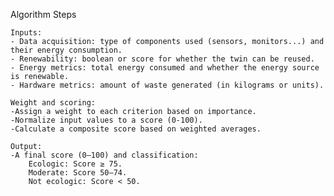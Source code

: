 Algorithm Steps

    Inputs:
    - Data acquisition: type of components used (sensors, monitors...) and their energy consumption.
    - Renewability: boolean or score for whether the twin can be reused.
    - Energy metrics: total energy consumed and whether the energy source is renewable.
    - Hardware metrics: amount of waste generated (in kilograms or units).

    Weight and scoring:
    -Assign a weight to each criterion based on importance.
    -Normalize input values to a score (0-100).
    -Calculate a composite score based on weighted averages.

    Output:
    -A final score (0–100) and classification:
        Ecologic: Score ≥ 75.
        Moderate: Score 50–74.
        Not ecologic: Score < 50.
